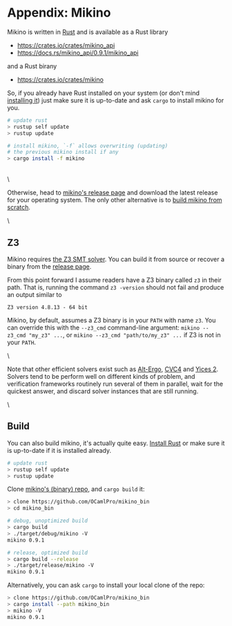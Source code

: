 # Appendix: Mikino

Mikino is written in [Rust][rust] and is available as a Rust library

- https://crates.io/crates/mikino_api
- https://docs.rs/mikino_api/0.9.1/mikino_api

and a Rust birany

- https://crates.io/crates/mikino

So, if you already have Rust installed on your system (or don't mind [installing it][rust install])
just make sure it is up-to-date and ask `cargo` to install mikino for you.

```bash
# update rust
> rustup self update
> rustup update

# install mikino, `-f` allows overwriting (updating)
# the previous mikino install if any
> cargo install -f mikino
```

\
\

Otherwise, head to [mikino's release page][mikino release] and download the latest release for your
operating system. The only other alternative is to [build mikino from scratch](#build).

\



## Z3

Mikino requires [the Z3 SMT solver][z3]. You can build it from source or recover a binary from the
[release page][z3 release].

From this point forward I assume readers have a Z3 binary called `z3` in their path. That is,
running the command `z3 -version` should not fail and produce an output similar to

```text
Z3 version 4.8.13 - 64 bit
```

Mikino, by default, assumes a Z3 binary is in your `PATH` with name `z3`. You can override this
with the `--z3_cmd` command-line argument: `mikino --z3_cmd "my_z3" ...`, or `mikino --z3_cmd
"path/to/my_z3" ...` if Z3 is not in your `PATH`.

\

Note that other efficient solvers exist such as [Alt-Ergo][ae], [CVC4][cvc4] and [Yices 2][yices].
Solvers tend to be perform well on different kinds of problem, and verification frameworks
routinely run several of them in parallel, wait for the quickest answer, and discard solver
instances that are still running.

\



## Build

You can also build mikino, it's actually quite easy. [Install Rust][rust install] or make sure it
is up-to-date if it is installed already.

```bash
# update rust
> rustup self update
> rustup update
```

Clone [mikino's (binary) repo][mikino repo], and `cargo build` it:

```bash
> clone https://github.com/OCamlPro/mikino_bin
> cd mikino_bin

# debug, unoptimized build
> cargo build
> ./target/debug/mikino -V
mikino 0.9.1

# release, optimized build
> cargo build --release
> ./target/release/mikino -V
mikino 0.9.1
```

Alternatively, you can ask `cargo` to install your local clone of the repo:

```bash
> clone https://github.com/OCamlPro/mikino_bin
> cargo install --path mikino_bin
> mikino -V
mikino 0.9.1
```



[rust]: https://www.rust-lang.org
[rust install]: https://www.rust-lang.org/tools/install
[mikino release]: https://github.com/OCamlPro/mikino_bin/releases
[mikino repo]: https://github.com/OCamlPro/mikino_bin
[z3]: https://github.com/Z3Prover/z3
[z3 release]: https://github.com/Z3Prover/z3/releases
[ae]: https://alt-ergo.ocamlpro.com (Alt-Ergo homepage)
[cvc4]: https://cvc4.github.io/ (CVC4 homepage)
[yices]: https://yices.csl.sri.com (Yices 2 homepage)
